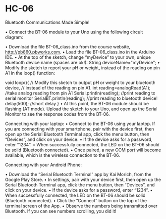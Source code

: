 # HC-06
Bluetooth Communications Made Simple!

•	Connect the BT-06 module to your Uno using the following circuit diagram:
 
•	Download the file  BT-06_class.ino from the course website, http://pb860.pbworks.com.
•	Load the file BT-06_class.ino in the Arduino IDE.
•	At the top of the sketch, change “myDevice” to your own, unique Bluetooth device name (spaces are ok!):
	String deviceName="myDevice";
•	 Modify the sketch to report your pH or weight, instead of the reading on pin A1 in the loop() function:

void loop(){
  // Modify this sketch to output pH or weight to your bluetooth device,
  // instead of the reading on pin A1.
  int reading=analogRead(A1); //take analog reading from pin A1
  Serial.println(reading);  //print reading to serial monitor
  SerialBT.println(reading); //print reading to bluetooth device!
  delay(500); //short delay
}
•	At this point, the BT-06 module should be flashing (AT mode). Upload the sketch to your Uno, and open up the Serial Monitor to see the response codes from the BT-06.

Connecting with your laptop:
•	Connect to the BT-06 using your laptop. If you are connecting with your smartphone, pair with the device first, then open up the Serial Bluetooth Terminal app, click the menu button, then “Devices”, and click on your device.
•	If the device asks for a password, enter “1234”.
•	When successfully connected, the LED on the BT-06 should be solid (Bluetooth connected).
•	Once paired, a new COM port will become available, which is the wireless connection to the BT-06.

Connecting with your Android Phone:

•	Download the “Serial Bluetooth Terminal” app by Kai Morich, from the Google Play Store.
•	In settings, pair with your device first, then open up the Serial Bluetooth Terminal app, click the menu button, then “Devices”, and click on your device.
•	If the device asks for a password, enter “1234”.
•	When successfully connected, the LED on the BT-06 should be solid (Bluetooth connected).
•	Click the “Connect” button on the top of the terminal screen of the App.
•	Observe the numbers being transmitted over Bluetooth. If you can see numbers scrolling, you did it!

